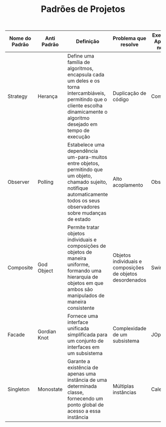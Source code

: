 <h1 align = "center"> Padrões de Projetos</h1>
<br>

| Nome do Padrão  | Anti Padrão | Definição | Problema que resolve | Exemplo de Aplicação no Java |
| ------------- | ------------- | ------------- | ------------- | ------------- |
| Strategy  | Herança  | Define uma família de algoritmos, encapsula cada um deles e os torna intercambiáveis, permitindo que o cliente escolha dinamicamente o algoritmo desejado em tempo de execução | Duplicação de código | Comparator |
| Observer  | Polling | Estabelece uma dependência um-para-muitos entre objetos, permitindo que um objeto, chamado sujeito, notifique automaticamente todos os seus observadores sobre mudanças de estado | Alto acoplamento | Observable |
| Composite  |  God Object | Permite tratar objetos individuais e composições de objetos de maneira uniforme, formando uma hierarquia de objetos em que ambos são manipulados de maneira consistente | Objetos individuais e composições de objetos desordenados | Swing |
| Facade  | Gordian Knot | Fornece uma interface unificada simplificada para um conjunto de interfaces em um subsistema | Complexidade de um subsistema| JOptionPane |
| Singleton  | Monostate | Garante a existência de apenas uma instância de uma determinada classe, fornecendo um ponto global de acesso a essa instância | Múltiplas instâncias | Calendar |

